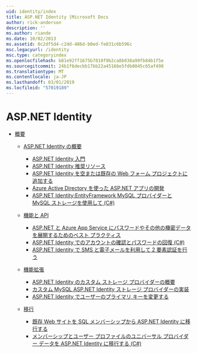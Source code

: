 ```yaml
---
uid: identity/index
title: ASP.NET Identity |Microsoft Docs
author: rick-anderson
description: ''
ms.author: riande
ms.date: 10/02/2013
ms.assetid: 0c2df5d4-c2dd-486d-b0ed-fe831c6b596c
msc.legacyurl: /identity
msc.type: categoryindex
ms.openlocfilehash: b81e92ff1675b7810f9b2ca8b038a99fb84b1f5e
ms.sourcegitcommit: 24b1f6decbb17bb22a45166e5fdb0845c65af498
ms.translationtype: MT
ms.contentlocale: ja-JP
ms.lasthandoff: 03/01/2019
ms.locfileid: "57019189"
---
```

<a name="aspnet-identity"></a>ASP.NET Identity
====================
- [概要](overview/index.md)

    - [ASP.NET Identity の概要](overview/getting-started/index.md)

        - [ASP.NET Identity 入門](overview/getting-started/introduction-to-aspnet-identity.md)
        - [ASP.NET Identity 推奨リソース](overview/getting-started/aspnet-identity-recommended-resources.md)
        - [ASP.NET Identity を空または既存の Web フォーム プロジェクトに追加する](overview/getting-started/adding-aspnet-identity-to-an-empty-or-existing-web-forms-project.md)
        - [Azure Active Directory を使った ASP.NET アプリの開発](overview/getting-started/developing-aspnet-apps-with-windows-azure-active-directory.md)
        - [ASP.NET Identity:EntityFramework MySQL プロバイダーと MySQL ストレージを使用して (C#)](overview/getting-started/aspnet-identity-using-mysql-storage-with-an-entityframework-mysql-provider.md)
    - [機能と API](overview/features-api/index.md)

        - [ASP.NET と Azure App Service にパスワードやその他の機密データを展開するためのベスト プラクティス](overview/features-api/best-practices-for-deploying-passwords-and-other-sensitive-data-to-aspnet-and-azure.md)
        - [ASP.NET Identity でのアカウントの確認とパスワードの回復 (C#)](overview/features-api/account-confirmation-and-password-recovery-with-aspnet-identity.md)
        - [ASP.NET Identity で SMS と電子メールを利用して 2 要素認証を行う](overview/features-api/two-factor-authentication-using-sms-and-email-with-aspnet-identity.md)
    - [機能拡張](overview/extensibility/index.md)

        - [ASP.NET Identity のカスタム ストレージ プロバイダーの概要](overview/extensibility/overview-of-custom-storage-providers-for-aspnet-identity.md)
        - [カスタム MySQL ASP.NET Identity ストレージ プロバイダーの実装](overview/extensibility/implementing-a-custom-mysql-aspnet-identity-storage-provider.md)
        - [ASP.NET Identity でユーザーのプライマリ キーを変更する](overview/extensibility/change-primary-key-for-users-in-aspnet-identity.md)
    - [移行](overview/migrations/index.md)

        - [既存 Web サイトを SQL メンバーシップから ASP.NET Identity に移行する](overview/migrations/migrating-an-existing-website-from-sql-membership-to-aspnet-identity.md)
        - [メンバーシップとユーザー プロファイルのユニバーサル プロバイダー データを ASP.NET Identity に移行する (C#)](overview/migrations/migrating-universal-provider-data-for-membership-and-user-profiles-to-aspnet-identity.md)
